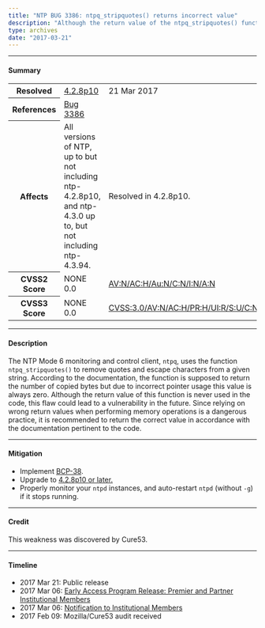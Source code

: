 ```yaml
---
title: "NTP BUG 3386: ntpq_stripquotes() returns incorrect value"
description: "Although the return value of the ntpq_stripquotes() function is never used in the code, this flaw could lead to a vulnerability in the future. This bug was resolved in NTP 4.2.8p10."
type: archives
date: "2017-03-21"
---
```


* * *

#### Summary

<table>
  <tbody>
	<tr>
		<th><b>Resolved</b></th>
		<td><a href="/support/securitynotice/4_2_8p10-release-announcement/">4.2.8p10</a></td>
		<td>21 Mar 2017</td>
	</tr>
	<tr>
		<th><b>References</b></th>
		<td><a href="https://bugs.ntp.org/show_bug.cgi?id=3386">Bug 3386</a></td>
		<td></td>
	</tr>
	<tr>
		<th><b>Affects</b></th>
		<td>All versions of NTP, up to but not including ntp-4.2.8p10,<br> and ntp-4.3.0 up to, but not including ntp-4.3.94.</td>
		<td>Resolved in 4.2.8p10.</td>
	</tr>
	<tr>
		<th><b>CVSS2 Score</b></th>
		<td>NONE 0.0</td>
		<td><a href="https://nvd.nist.gov/vuln-metrics/cvss/v2-calculator?calculator&version=2.0&vector=(AV:N/AC:H/Au:S/C:N/I:N/A:N)">AV:N/AC:H/Au:N/C:N/I:N/A:N</a></td>
	</tr>
	<tr>
		<th><b>CVSS3 Score<b></th>
		<td>NONE 0.0</td>
		<td><a href="https://www.first.org/cvss/calculator/3.0#CVSS:3.0/AV:N/AC:H/PR:H/UI:R/S:U/C:N/I:N/A:N">CVSS:3.0/AV:N/AC:H/PR:H/UI:R/S:U/C:N/I:N/A:N</a></td>
	</tr>	
  </tbody>	
</table>

* * *
    
#### Description 

The NTP Mode 6 monitoring and control client, `ntpq`, uses the function `ntpq_stripquotes()` to remove quotes and escape characters from a given string. According to the documentation, the function is supposed to return the number of copied bytes but due to incorrect pointer usage this value is always zero. Although the return value of this function is never used in the code, this flaw could lead to a vulnerability in the future. Since relying on wrong return values when performing memory operations is a dangerous practice, it is recommended to return the correct value in accordance with the documentation pertinent to the code.

* * *
    
#### Mitigation

* Implement [BCP-38](http://www.bcp38.info/index.php/Main_Page).
* Upgrade to [4.2.8p10 or later.](/downloads/)
* Properly monitor your `ntpd` instances, and auto-restart `ntpd` (without `-g`) if it stops running. 

* * *

#### Credit

This weakness was discovered by Cure53.

* * *

#### Timeline

* 2017 Mar 21: Public release
* 2017 Mar 06: [Early Access Program Release: Premier and Partner Institutional Members](https://www.nwtime.org/membership/benefits/)
* 2017 Mar 06: [Notification to Institutional Members](https://www.nwtime.org/membership/benefits/)
* 2017 Feb 09: Mozilla/Cure53 audit received